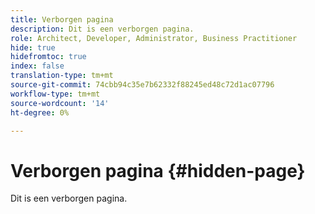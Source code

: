 ```yaml
---
title: Verborgen pagina
description: Dit is een verborgen pagina.
role: Architect, Developer, Administrator, Business Practitioner
hide: true
hidefromtoc: true
index: false
translation-type: tm+mt
source-git-commit: 74cbb94c35e7b62332f88245ed48c72d1ac07796
workflow-type: tm+mt
source-wordcount: '14'
ht-degree: 0%

---
```



# Verborgen pagina {#hidden-page}

Dit is een verborgen pagina.
